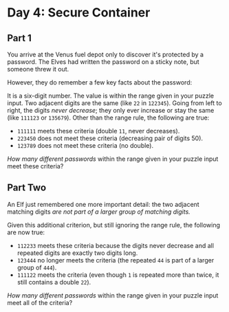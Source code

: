 # Day 4: Secure Container
## Part 1
You arrive at the Venus fuel depot only to discover it's protected by a password. The Elves had written the password on a sticky note, but someone threw it out.

However, they do remember a few key facts about the password:

It is a six-digit number.
The value is within the range given in your puzzle input.
Two adjacent digits are the same (like `22` in `122345`).
Going from left to right, the digits *never decrease*; they only ever increase or stay the same (like `111123` or `135679`).
Other than the range rule, the following are true:

- `111111` meets these criteria (double `11`, never decreases).
- `223450` does not meet these criteria (decreasing pair of digits 50).
- `123789` does not meet these criteria (no double).

*How many different passwords* within the range given in your puzzle input meet these criteria?

## Part Two
An Elf just remembered one more important detail: the two adjacent matching digits *are not part of a larger group of matching digits.*

Given this additional criterion, but still ignoring the range rule, the following are now true:

- `112233` meets these criteria because the digits never decrease and all repeated digits are exactly two digits long.
- `123444` no longer meets the criteria (the repeated `44` is part of a larger group of `444`).
- `111122` meets the criteria (even though `1` is repeated more than twice, it still contains a double `22`).

*How many different passwords* within the range given in your puzzle input meet all of the criteria?